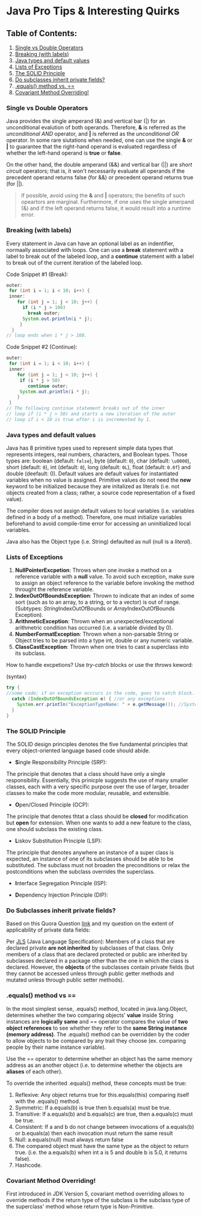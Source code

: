 # Java Pro Tips & Interesting Quirks 

## Table of Contents: 

1. [Single vs Double Operators](#single-vs-double-operators)
2. [Breaking (with labels)](#breaking-with-labels)
3. [Java types and default values](#java-types-and-default-values)
4. [Lists of Exceptions](#lists-of-exceptions)
5. [The SOLID Principle](#the-solid-principle)
6. [Do subclasses inherit private fields?](#do-subclasses-inherit-private-fields)
7. [.equals() method vs. ==](#equals-method-vs-)
8. [Covariant Method Overriding!](#covariant-method-overriding)

### Single vs Double Operators

Java provides the single amperand (&) and vertical bar (|) for an unconditional evalution of both operands. Therefore, **&** is referred as the *unconditional AND* operator, and **|** is referred as the *unconditional OR* operator. In some rare siutations when needed, one can use the single **&** or **|** to guarantee that the right-hand operand is evaluated regardless of whether the left-hand operand is **true** or **false**. 

On the other hand, the double amperand (&&) and vertical bar (||) are *short circuit* operators; that is, it won't necessarily evaluate all operands if the precedent operand returns false (for &&) or precedent operand returns true (for ||). 

> If possible, avoid using the **&** and **|** operators; the benefits of such opeartors are marginal. Furthermore, if one uses the single amerpand (&) and if the left operand returns false, it would result into a runtime error. 

### Breaking (with labels) 

Every statement in Java can have an optional label as an indentifier, normaally associated with loops. One can use a **break** statement with a label to break out of the labeled loop, and a **continue** statement with a label to break out of the current iteration of the labeled loop. 

Code Snippet #1 (Break):

```java
outer:
 for (int i = 1; i < 10; i++) {
 inner:
    for (int j = 1; j < 10; j++) {
      if (i * j > 100)
        break outer;
      System.out.println(i * j);
     }
  }
// loop ends when i * j > 100.
```

Code Snippet #2 (Continue): 

```java 
outer:
 for (int i = 1; i < 10; i++) {
 inner:
    for (int j = 1; j < 10; j++) {
     if (i * j > 50)
        continue outer;
     System.out.println(i * j);
    }
 } 
// The following continue statement breaks out of the inner
// loop if (i * j > 50) and starts a new iteration of the outer
// loop if i < 10 is true after i is incremented by 1. 
 ```
 
### Java types and default values
 
 Java has 8 primitive types used to represent simple data types that represents integers, real numbers, characters, and Boolean types. Those types are: boolean (default: `false`), byte (default: `0`), char (default: `\u0000`), short (default: `0`), int (default: `0`), long (default: `0L`), float (default: `0.0f`) and double (deefault: 0). Default values are default values for instantiated variables when no value is assigned. Primitive values do not need the **new** keyword to be initialized because they are initalized as literals (i.e. not objects created from a class; rather, a source code representation of a fixed value).  
 
The compiler does not assign default values to local variables (i.e. variables defined in a body of a method). Therefore, one must initialize variables beforehand to avoid compile-time error for accessing an uninitialized local variables. 
 
 Java also has the Object type (i.e. String) defaulted as null (null is a *literal*).
 
### Lists of Exceptions 

1. **NullPointerExcpetion**: Throws when one invoke a method on a reference variable with a **null** value. To avoid such exception, make sure to assign an object reference to the variable before invoking the method throught the reference variable. 
2. **IndexOutOfBoundsException**: Thrown to indicate that an index of some sort (such as to an array, to a string, or to a vector) is out of range. (Subtypes: *String*IndexOutOfBounds or *Array*IndexOutOfBounds Exception).
3. **ArithmeticException**: Thrown when an unexpected/exceptional arithmetric condition has occurred (i.e. a variable divided by 0).
4. **NumberFormatException**: Thrown when a non-parsable String or Object tries to be parsed into a type int, double or any numeric variable. 
5. **ClassCastException**: Thrown when one tries to cast a superclass into its subclass. 

How to handle excpetions? Use *try-catch* blocks or use the *throws* keword: 

(syntax) 
```java
try { 
//some code; if an exception occcurs in the code, goes to catch block.
  catch (IndexOutOfBoundsException e) { //or any exceptions
    System.err.println("ExceptionTypeName: " + e.getMessage()); //System.err is the standard error printstream.
  }
}
```
### The SOLID Principle

The SOLID design principles denotes the five fundamental principles that every object-oriented language based code should abide.

- **S**ingle Responsibility Principle (SRP): 

The principle that denotes that a class should have only a single responsibility. Essentially, this prinicple suggests the use of many smaller classes, each with a very specific purpose over the use of larger, broader classes to make the code more modular, reusable, and extensible.

- **O**pen/Closed Principle (OCP): 

The principle that denotes thtat a class should be **closed** for modification but **open** for extension. When one wants to add a new feature to the class, one should subclass the existing class. 

- **L**iskov Substitution Principle (LSP): 

The principle that denotes anywhere an instance of a super class is expected, an instance of one of its subclasses should be able to be substituted. The subclass must not broaden the preconditions or relax the postconditions when the subclass overrides the superclass. 

- **I**nterface Segregation Principle (ISP): 

- **D**ependency Injection Principle (DIP): 

### Do Subclasses inherit private fields? 

Based on this Quora Question [link](http://stackoverflow.com/questions/4716040/do-subclasses-inherit-private-fields) and my question on the extent of applicability of private data fields: 

Per [JLS](https://docs.oracle.com/javase/specs/jls/se8/html/jls-8.html#jls-8.3.1.1) (Java Language Specification): Members of a class that are declared private **are not inherited** by subclasses of that class. Only members of a class that are declared protected or public are inherited by subclasses declared in a package other than the one in which the class is declared. However, the **objects** of the subclasses contain private fields (but they cannot be accessed unless through public getter methods and mutated unless through public setter methods). 

### .equals() method vs == 

In the most simplest sense, .equals() method, located in java.lang.Object, determines whether the two comparing objects' **value** inside String instances are **logically same** and == operator compares the value of **two object references** to see whether they refer to the **same String instance (memory address)**. The .equals() method can be overridden by the coder to allow objects to be compared by any trait they choose (ex. comparing people by their name instance variable).

Use the == operator to determine whether an object has the same memory address as an another object (i.e. to determine whether the objects are **aliases** of each other). 

To override the inherited .equals() method, these concepts must be true: 

1. Reflexive: Any object returns true for this.equals(this) comparing itself with the .equals() method. 
2. Symmetric: If a.equals(b) is true then b.equals(a) must be true. 
3. Transitive: If a.equals(b) and b.equals(c) are true, then a.equals(c) must be true. 
4. Consistent: If a and b do not change between invocations of a.equals(b) or b.equals(a) then each invocation must return the same result
5. Null: a.equals(null) must always return false
6. The compared object must have the same type as the object to return true. (i.e. the a.equals(b) when int a is 5 and double b is 5.0, it returns false). 
7. Hashcode. 

### Covariant Method Overriding! 

First introduced in JDK Version 5, covariant method overriding allows to override methods if the return type of the subclass is the subclass type of the superclass' method whose return type is Non-Primitive.

```java 
```
